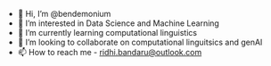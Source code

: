 - 👋 Hi, I’m @bendemonium
- 👀 I’m interested in Data Science and Machine Learning
- 🌱 I’m currently learning computational linguistics
- 💞️ I’m looking to collaborate on computational linguitsics and genAI
- 📫 How to reach me - ridhi.bandaru@outlook.com

<!---
ridhibandaru/ridhibandaru is a ✨ special ✨ repository because its `README.md` (this file) appears on your GitHub profile.
You can click the Preview link to take a look at your changes.
--->
